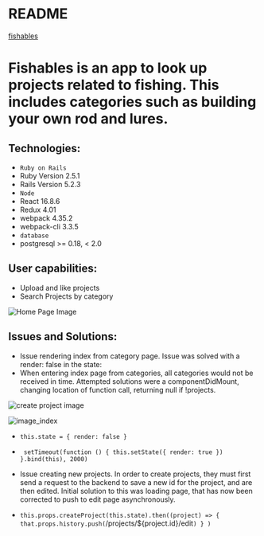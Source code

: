 # README
[fishables](https://fishables.herokuapp.com)
# Fishables is an app to look up projects related to fishing.  This includes categories such as building your own rod and lures.  

## Technologies: 
* `Ruby on Rails`
* Ruby Version 2.5.1 
* Rails Version 5.2.3 
* `Node`
* React 16.8.6
* Redux 4.01
* webpack 4.35.2
* webpack-cli 3.3.5
* `database`
* postgresql >= 0.18, < 2.0

## User capabilities: 
* Upload and like projects
* Search Projects by category 

![Home Page Image](https://user-images.githubusercontent.com/46801755/61147231-bd51a080-a490-11e9-84b9-374d9d9742ff.png)

## Issues and Solutions:
* Issue rendering index from category page.  Issue was solved with a render: false in the state:
* When entering index page from categories, all categories would not be received in time. Attempted solutions were a componentDidMount, changing location of function call, returning null if !projects.  


![create project image](https://user-images.githubusercontent.com/46801755/61147240-c2aeeb00-a490-11e9-89fb-f79c9faadd01.png)


![image_index](https://user-images.githubusercontent.com/46801755/61147759-01917080-a492-11e9-8d5f-ac4e61d43086.png)

* `this.state = {
            render: false
        }`
* ` setTimeout(function () {
            this.setState({ render: true })
        }.bind(this), 2000)`
        
        
* Issue creating new projects.  In order to create projects, they must first send a request to the backend to save a new id for the project, and are then edited.  Initial solution to this was loading page, that has now been corrected to push to edit page asynchronously.  
* `this.props.createProject(this.state).then((project) => {
            that.props.history.push(`/projects/${project.id}/edit`)
            }
        )`
        
   
 

